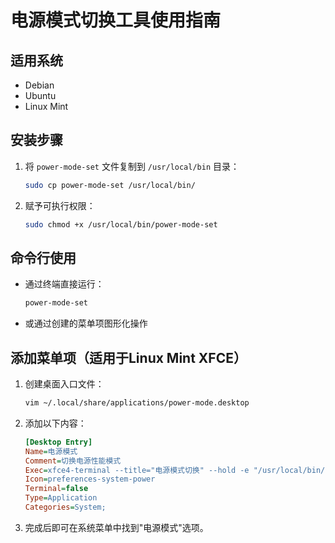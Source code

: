 
# 电源模式切换工具使用指南

## 适用系统
- Debian
- Ubuntu
- Linux Mint

## 安装步骤

1. 将 `power-mode-set` 文件复制到 `/usr/local/bin` 目录：
   ```bash
   sudo cp power-mode-set /usr/local/bin/
   ```

2. 赋予可执行权限：
   ```bash
   sudo chmod +x /usr/local/bin/power-mode-set
   ```

## 命令行使用
- 通过终端直接运行：
  ```bash
  power-mode-set
  ```
- 或通过创建的菜单项图形化操作


## 添加菜单项（适用于Linux Mint XFCE）

1. 创建桌面入口文件：
   ```bash
   vim ~/.local/share/applications/power-mode.desktop
   ```

2. 添加以下内容：
   ```ini
   [Desktop Entry]
   Name=电源模式
   Comment=切换电源性能模式
   Exec=xfce4-terminal --title="电源模式切换" --hold -e "/usr/local/bin/power-mode-set"
   Icon=preferences-system-power
   Terminal=false
   Type=Application
   Categories=System;
   ```

3. 完成后即可在系统菜单中找到"电源模式"选项。

